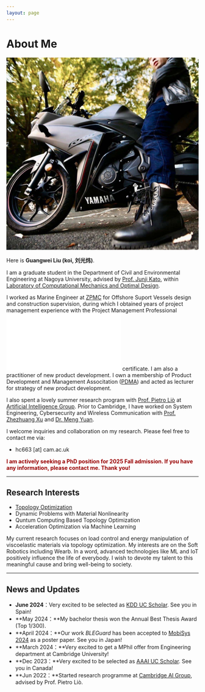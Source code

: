 ```yaml
---
layout: page
---
```


# About Me

<img src="bike_lgw.jpg" class="floatpic">

Here is **Guangwei Liu (koi, 刘光炜)**.<br>

I am a graduate student in the Department of Civil and Environmental Engineering at Nagoya University, advised by [Prof. Junji Kato](https://profs.provost.nagoya-u.ac.jp/html/100010137_ja.html), within [Laboratory of Computational Mechanics and Optimal Design](https://www.nuopt.org/). 

I worked as Marine Engineer at [ZPMC](https://www.zpmc.com/) for Offshore Suport Vessels design and construction supervision, during which I obtained years of project management experience with the Project Management Professional ![(PMP)](/images/PMP_certificate.pdf) certificate.
I am also a practitioner of new product development. I own a membership of Product Development and Management Associtation ([PDMA](https://www.pdma.org/)) and acted as lecturer for strategy of new product development.

I also spent a lovely summer research program with [Prof. Pietro Liò](https://www.cl.cam.ac.uk/~pl219/) at [Artificial Intelligence Group](https://www.cl.cam.ac.uk/research/ai/). Prior to Cambridge,  I have worked on System Engineering, Cybersecurity and Wireless Communication with [Prof. Zhezhuang Xu](https://scholar.google.com.hk/citations?user=iZ7LQRkAAAAJ&hl=zh-CN) and [Dr. Meng Yuan](https://myuan27.github.io/).

I welcome inquiries and collaboration on my research. Please feel free to contact me via:
 - hc663 [at] cam.ac.uk

**<font color="#990000">I am actively seeking a PhD position for 2025 Fall admission. If you have any information, please contact me. Thank you!</font>**

---

## Research Interests

- [Topology Optimization](https://scholar.google.com/scholar?hl=en&as_sdt=0%2C5&q=topology+optimization&btnG=)
- Dynamic Problems with Material Nonlinearity
- Quntum Computing Based Topology Optimization
- Acceleration Optimization via Machine Learning

My current research focuses on load control and energy manipulation of viscoelastic materials via topology optimization. My interests are on the Soft Robotics including Wearb. In a word, advanced technologies like ML and IoT positively influence the life of everybody.  I wish to devote my talent to this meaningful cause and bring well-being to society.

---

## News and Updates

- **June 2024**：Very excited to be selected as [KDD UC Scholar](https://kdd2024.kdd.org/undergraduate-consortium/). See you in Spain!
- **May 2024：**My bachelor thesis won the Annual Best Thesis Award (Top 1/300).
- **April 2024：**Our work *BLEGuard* has been accepted to [MobiSys 2024](https://www.sigmobile.org/mobisys/2024/) as a poster paper. See you in Japan!
- **March 2024：**Very excited to get a MPhil offer from Engineering department at Cambridge University!
- **Dec 2023：**Very excited to be selected as [AAAI UC Scholar](https://aaai.org/aaai-conference/undergraduate-consortium-program/). See you in Canada!
- **Jun 2022：**Started research programme at [Cambridge AI Group](https://www.cl.cam.ac.uk/research/ai/), advised by Prof. Pietro Liò.

